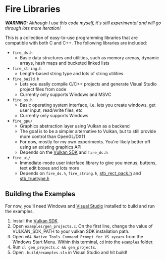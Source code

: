 # Fire Libraries

***WARNING**: Although I use this code myself, it's still experimental and will go through lots more iteration!*

This is a collection of easy-to-use programming libraries that are compatible with both C and C++. The following libraries are included:

* `fire_ds.h`
  * Basic data structures and utilities, such as memory arenas, dynamic arrays, hash maps and bucketed linked lists
* `fire_string.h`
  * Length-based string type and lots of string utilities
* `fire_build.h`
  * Lets you easily compile C/C++ projects and generate Visual Studio project files from code
  * Currently only supports Windows and MSVC
* `fire_os.h`
  * Basic operating system interface, i.e. lets you create windows, get user input, read/write files, etc
  * Currently only supports Windows
* `fire_gpu/`
  * Graphics abstraction layer using Vulkan as a backend
  * The goal is to be a simpler alternative to Vulkan, but to still provide more control than OpenGL/DX11
  * For now, mostly for my own experiments. You're likely better off using an existing graphics API
  * Depends on the [Vulkan SDK](https://vulkan.lunarg.com/) and `fire_ds.h`
* `fire_ui/`
  * Immediate-mode user interface library to give you menus, buttons, text edit boxes and lots more
  * Depends on `fire_ds.h`, `fire_string.h`, [stb_rect_pack.h](https://github.com/nothings/stb/blob/master/stb_rect_pack.h) and [stb_truetype.h](https://github.com/nothings/stb/blob/master/stb_truetype.h)

## Building the Examples

For now, you'll need Windows and [Visual Studio](https://visualstudio.microsoft.com/) installed to build and run the examples.

1. Install the [Vulkan SDK](https://vulkan.lunarg.com/).
2. Open `examples/gen_projects.c`. On the first line, change the value of VULKAN_SDK_PATH to your vulkan SDK installation path.
3. Open `x64 Native Tools Command Prompt for VS <year>` from the Windows Start Menu. Within this terminal, `cd` into the `examples` folder.
4. Run `cl gen_projects.c && gen_projects`.
5. Open `.build/examples.sln` in Visual Studio and hit build!
